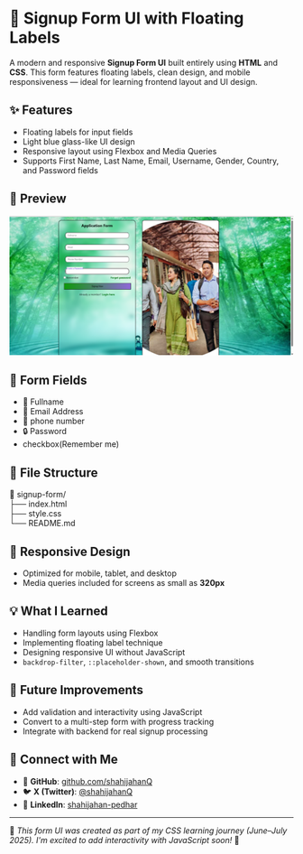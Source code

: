 # 📝 Signup Form UI with Floating Labels

A modern and responsive **Signup Form UI** built entirely using **HTML** and **CSS**. This form features floating labels, clean design, and mobile responsiveness — ideal for learning frontend layout and UI design.

## ✨ Features

- Floating labels for input fields
- Light blue glass-like UI design
- Responsive layout using Flexbox and Media Queries
- Supports First Name, Last Name, Email, Username, Gender, Country, and Password fields

## 📸 Preview

![Signup Form Preview](screenshot.png)



## 🧾 Form Fields

- 👤 Fullname
- 📧 Email Address
- 🧑 phone number
- 🔒 Password
- checkbox(Remember me)

## 📁 File Structure

📁 signup-form/<br>
├── index.html<br>
├── style.css<br>
└── README.md<br>


## 📱 Responsive Design

- Optimized for mobile, tablet, and desktop
- Media queries included for screens as small as **320px**

## 💡 What I Learned

- Handling form layouts using Flexbox
- Implementing floating label technique
- Designing responsive UI without JavaScript
- `backdrop-filter`, `::placeholder-shown`, and smooth transitions

## 🧠 Future Improvements

- Add validation and interactivity using JavaScript
- Convert to a multi-step form with progress tracking
- Integrate with backend for real signup processing

## 🔗 Connect with Me

- 🔗 **GitHub**: [github.com/shahijahanQ](https://github.com/shahijahanQ)
- 🐦 **X (Twitter)**: [@shahijahanQ](https://x.com/shahijahanQ)
- 💼 **LinkedIn**: [shahijahan-pedhar](https://linkedin.com/in/shahijahan-pedhar)

---

📌 *This form UI was created as part of my CSS learning journey (June–July 2025). I'm excited to add interactivity with JavaScript soon!* 🚀
